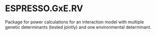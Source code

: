 ESPRESSO.GxE.RV
============

Package for power calculations for an interaction model with multiple genetic determinants (tested jointly) and one environmental determinant.
